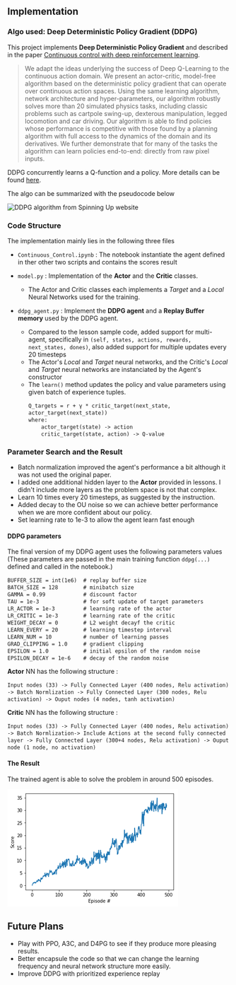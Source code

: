 ## Implementation

### Algo used: Deep Deterministic Policy Gradient (DDPG)

This project implements **Deep Deterministic Policy Gradient** and described in the paper [Continuous control with deep reinforcement learning](https://arxiv.org/abs/1509.02971). 

> We adapt the ideas underlying the success of Deep Q-Learning to the continuous action domain. We present an actor-critic, model-free algorithm based on the deterministic policy gradient that can operate over continuous action spaces. Using the same learning algorithm, network architecture and hyper-parameters, our algorithm robustly solves more than 20 simulated physics tasks, including classic problems such as cartpole swing-up, dexterous manipulation, legged locomotion and car driving. Our algorithm is able to find policies whose performance is competitive with those found by a planning algorithm with full access to the dynamics of the domain and its derivatives. We further demonstrate that for many of the tasks the algorithm can learn policies end-to-end: directly from raw pixel inputs.

DDPG concurrently learns a Q-function and a policy. More details can be found [here](https://spinningup.openai.com/en/latest/algorithms/ddpg.html).

The algo can be summarized with the pseudocode below

![DDPG algorithm from Spinning Up website](https://spinningup.openai.com/en/latest/_images/math/5811066e89799e65be299ec407846103fcf1f746.svg)


### Code Structure

The implementation mainly lies in the following three files
- `Continuous_Control.ipynb` : The notebook instantiate the agent defined in ther other two scripts and contains the scores result

- `model.py` : Implementation of the **Actor** and the **Critic** classes.
    - The Actor and Critic classes each implements a *Target* and a *Local* Neural Networks used for the training.
    
- `ddpg_agent.py` : Implement the **DDPG agent** and a **Replay Buffer memory** used by the DDPG agent.
    - Compared to the lesson sample code, added support for multi-agent, specifically in `(self, states, actions, rewards, next_states, dones)`, also added support for multiple updates every 20 timesteps 
    - The Actor's *Local* and *Target* neural networks, and the Critic's *Local* and *Target* neural networks are instanciated by the Agent's constructor
    - The `learn()` method updates the policy and value parameters using given batch of experience tuples.
        ```
        Q_targets = r + γ * critic_target(next_state, actor_target(next_state))
        where:
            actor_target(state) -> action
            critic_target(state, action) -> Q-value
        ```

### Parameter Search and the Result

- Batch normalization improved the agent's performance a bit although it was not used the original paper.
- I added one additional hidden layer to the **Actor** provided in lessons. I didn't include more layers as the problem space is not that complex.
- Learn 10 times every 20 timesteps, as suggested by the instruction.
- Added decay to the OU noise so we can achieve better performance when we are more confident about our policy. 
- Set learning rate to 1e-3 to allow the agent learn fast enough

#### DDPG parameters

The final version of my DDPG agent uses the following parameters values (These parameters are passed in the main training function `ddpg(...)` defined and called in the notebook.)

```
BUFFER_SIZE = int(1e6)  # replay buffer size
BATCH_SIZE = 128        # minibatch size
GAMMA = 0.99            # discount factor
TAU = 1e-3              # for soft update of target parameters
LR_ACTOR = 1e-3         # learning rate of the actor 
LR_CRITIC = 1e-3        # learning rate of the critic
WEIGHT_DECAY = 0        # L2 weight decayf the critic
LEARN_EVERY = 20        # learning timestep interval
LEARN_NUM = 10          # number of learning passes
GRAD_CLIPPING = 1.0     # gradient clipping
EPSILON = 1.0           # initial epsilon of the random noise
EPSILON_DECAY = 1e-6    # decay of the random noise
```

**Actor** NN has the following structure :

```
Input nodes (33) -> Fully Connected Layer (400 nodes, Relu activation) -> Batch Normlization -> Fully Connected Layer (300 nodes, Relu activation) -> Ouput nodes (4 nodes, tanh activation)
```


**Critic** NN has the following structure :

```
Input nodes (33) -> Fully Connected Layer (400 nodes, Relu activation) -> Batch Normlization-> Include Actions at the second fully connected layer -> Fully Connected Layer (300+4 nodes, Relu activation) -> Ouput node (1 node, no activation)
```
            
#### The Result

The trained agent is able to solve the problem in around 500 episodes.

![DDPG Scores](results/ddpg_scores.png)

## Future Plans
- Play with PPO, A3C, and D4PG to see if they produce more pleasing results.
- Better encapsule the code so that we can change the learning frequency and neural network structure more easily.
- Improve DDPG with prioritized experience replay
